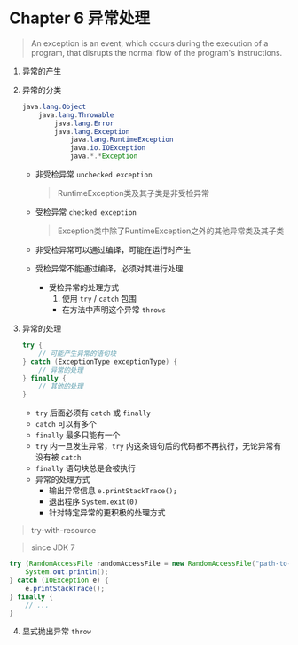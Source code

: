 # Chapter 6 异常处理

> An exception is an event, which occurs during the execution of a program, that disrupts the normal flow of the program's instructions.

1. 异常的产生

2. 异常的分类

    ```java
    java.lang.Object
        java.lang.Throwable
            java.lang.Error
            java.lang.Exception
                java.lang.RuntimeException
                java.io.IOException
                java.*.*Exception
    ```

    - 非受检异常 `unchecked exception`
        
        > RuntimeException类及其子类是非受检异常

    - 受检异常 `checked exception`
    
        > Exception类中除了RuntimeException之外的其他异常类及其子类
    
    - 非受检异常可以通过编译，可能在运行时产生
    - 受检异常不能通过编译，必须对其进行处理
        - 受检异常的处理方式
            1. 使用 `try` / `catch` 包围
            - 在方法中声明这个异常 `throws`
        
3. 异常的处理

    ```java
    try {
        // 可能产生异常的语句块
    } catch (ExceptionType exceptionType) {
        // 异常的处理
    } finally {
        // 其他的处理
    }
    ```
    
    - `try` 后面必须有 `catch` 或 `finally`
    - `catch` 可以有多个
    - `finally` 最多只能有一个
    - `try` 内一旦发生异常，`try` 内这条语句后的代码都不再执行，无论异常有没有被 `catch`
    - `finally` 语句块总是会被执行
    - 异常的处理方式
        - 输出异常信息 `e.printStackTrace();`
        - 退出程序 `System.exit(0)`
        - 针对特定异常的更积极的处理方式

   
> try-with-resource

> since JDK 7

```java
try (RandomAccessFile randomAccessFile = new RandomAccessFile("path-to-a-file", "rw")){
    System.out.println();
} catch (IOException e) {
    e.printStackTrace();
} finally {
    // ...
}
```
    
4. 显式抛出异常 `throw`